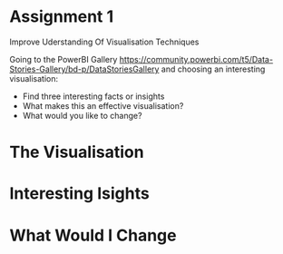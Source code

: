 # Assignment 1

Improve Uderstanding Of Visualisation Techniques

Going to the PowerBI Gallery https://community.powerbi.com/t5/Data-Stories-Gallery/bd-p/DataStoriesGallery and choosing an interesting visualisation:
- Find three interesting facts or insights
- What makes this an effective visualisation?
- What would you like to change?

# The Visualisation

# Interesting Isights

# What Would I Change
